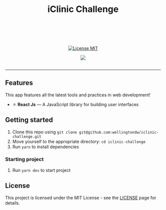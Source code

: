 <h1 align="center">
<br />
iClinic Challenge
</h1>
<br />
<a href='https://nervous-dijkstra-85403c.netlify.app/' target='_blank' style="color: #fff">Project Link - Click here</a>
<br />
<br />
<br />
<p align="center">
  <a href="https://opensource.org/licenses/MIT">
    <img src="https://img.shields.io/badge/License-MIT-blue.svg" alt="License MIT">
  </a>
</p>

<div align="center">
  <img src="https://res.cloudinary.com/dyxcgmvy9/image/upload/v1636420476/iClinic/iclinic-img.png">
</div>
<br />
<hr />

## Features

This app features all the latest tools and practices in web development!

- ⚛️ **React Js** — A JavaScript library for building user interfaces

## Getting started

1. Clone this repo using `git clone git@github.com:wellingtondw/iclinic-challenge.git`
2. Move yourself to the appropriate directory: `cd iclinic-challenge`<br />
3. Run `yarn` to install dependencies<br />

### Starting project

1. Run `yarn dev` to start project

## License

This project is licensed under the MIT License - see the [LICENSE](https://opensource.org/licenses/MIT) page for details.
